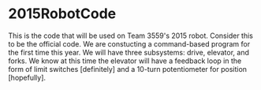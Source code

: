 # 2015RobotCode

This is the code that will be used on Team 3559's 2015 robot. Consider this to be the official code.
We are constucting a command-based program for the first time this year. We will have three subsystems: drive, elevator, and forks. We know at this time the elevator will have a feedback loop in the form of limit switches [definitely] and a 10-turn potentiometer for position [hopefully].
